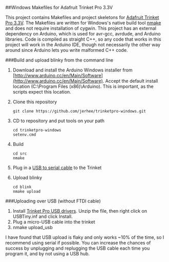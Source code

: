 ##Windows Makefiles for Adafruit Trinket Pro 3.3V

This project contains Makefiles and project skeletons for 
[Adafruit Trinket Pro 3.3V](http://www.adafruit.com/product/2010). The Makefiles
are written for Windows's native build tool [nmake](http://msdn.microsoft.com/en-us/library/dd9y37ha.aspx) and does not require installation of cygwin. This project has
an external dependency on Arduino, which is used for avr-gcc, avrdude, and
Arduino libraries. Code is compiled as straight C++, so any code that works
in this project will work in the Arduino IDE, though not necessarily the other
way around since Arduino lets you write malformed C++ code. 

###Build and upload blinky from the command line

 1. Download and install the Arduino Windows installer from [http://www.arduino.cc/en/Main/Software](http://www.arduino.cc/en/Main/Software).
    Accept the default install location (C:\Program Files (x86)\Arduino).
    This is important, as the scripts expect this location.

 1. Clone this repository
    
        git clone https://github.com/jerhee/trinketpro-windows.git  
    
 1. CD to repository and put tools on your path

        cd trinketpro-windows
        setenv.cmd
 
 1. Build
        
        cd src
        nmake

 1. Plug in a [USB to serial cable](https://www.sparkfun.com/products/12977)
    to the Trinket
 
 1. Upload blinky

        cd blink
        nmake upload
    
###Uploading over USB (without FTDI cable)

 1. Install [Trinket Pro USB drivers](https://learn.adafruit.com/introducing-pro-trinket/downloads).
    Unzip the file, then right click on USBTiny.inf and click Install.
 1. Plug a micro-USB cable into the trinket
 1. nmake upload_usb

I have found that USB upload is flaky and only works ~10% of the time,
so I recommend using serial if possible. You can increase
the chances of success by unplugging and replugging the USB cable
each time you program it, and by not using a USB hub. 
